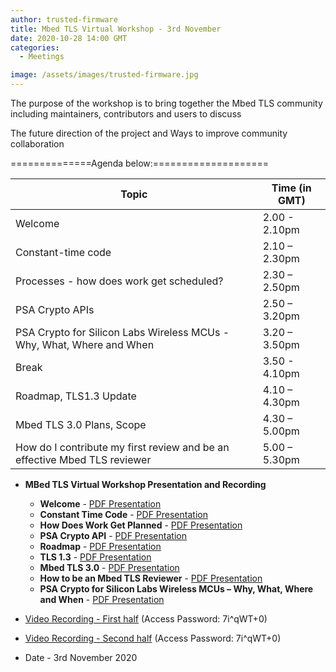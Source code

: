 ```yaml
---
author: trusted-firmware
title: Mbed TLS Virtual Workshop - 3rd November
date: 2020-10-28 14:00 GMT
categories:
  - Meetings

image: /assets/images/trusted-firmware.jpg
---
```


The purpose of the workshop is to bring together the Mbed TLS community including maintainers, contributors and users to discuss

The future direction of the project and
Ways to improve community collaboration

==============Agenda below:====================

| Topic                                                                     | Time (in GMT) |
| ------------------------------------------------------------------------- | ------------- |
| Welcome                                                                   | 2.00 - 2.10pm |
| Constant-time code                                                        | 2.10 – 2.30pm |
| Processes - how does work get scheduled?                                  | 2.30 – 2.50pm |
| PSA Crypto APIs                                                           | 2.50 – 3.20pm |
| PSA Crypto for Silicon Labs Wireless MCUs - Why, What, Where and When     | 3.20 – 3.50pm |
| Break                                                                     | 3.50 - 4.10pm |
| Roadmap, TLS1.3 Update                                                    | 4.10 – 4.30pm |
| Mbed TLS 3.0 Plans, Scope                                                 | 4.30 – 5.00pm |
| How do I contribute my first review and be an effective Mbed TLS reviewer | 5.00 – 5.30pm |

- **MBed TLS Virtual Workshop Presentation and Recording**

  - **Welcome** - [PDF Presentation](/docs/1_Welcome.pdf)
  - **Constant Time Code** - [PDF Presentation](/docs/2_ConstantTimeCode.pdf)
  - **How Does Work Get Planned** - [PDF Presentation](/docs/3_HowDoesWorkGetPlanned.pdf)
  - **PSA Crypto API** - [PDF Presentation](/docs/4_PSACryptoAPI.pdf)
  - **Roadmap** - [PDF Presentation](/docs/6_Roadmap.pdf)
  - **TLS 1.3** - [PDF Presentation](/docs/6_TLS1.3.pdf)
  - **Mbed TLS 3.0** - [PDF Presentation](/docs/7_MbedTLS3.0.pdf)
  - **How to be an Mbed TLS Reviewer** - [PDF Presentation](/docs/HowToBeAnMbedTLSReviewer.pdf)
  - **PSA Crypto for Silicon Labs Wireless MCUs – Why, What, Where and When** - [PDF Presentation](/docs/mbed_TLS_VW_2020-11-03.pdf)

- [Video Recording - First half](https://linaro-org.zoom.us/rec/share/UZzAtlr-l5g4SCKgeGms9jQ3FoS8QMvbjdds78_Alvu3xfy_RzOitqgadNzuCCgq.WaTIp9TQIivLdX1s) (Access Password: 7i^qWT+0)
- [Video Recording - Second half](https://linaro-org.zoom.us/rec/play/WhGaCHEsKIdTFUQbnBG4QECUFtispTx-9xP-H4GsCoN1GovkG80CgpdeKauKvg2Iw2B7phbAaPDBfU96.783bi0u_2WHtGT3d?startTime=1604419997000) (Access Password: 7i^qWT+0)
- Date - 3rd November 2020
